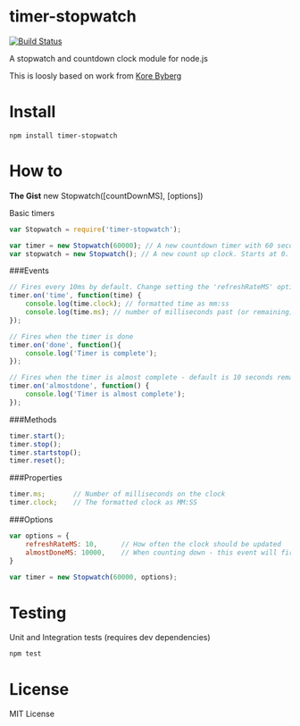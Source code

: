 
timer-stopwatch
========================
[![Build Status](https://travis-ci.org/MickCrozier/timer-stopwatch.svg?branch=master)](https://travis-ci.org/MickCrozier/timer-stopwatch)

A stopwatch and countdown clock module for node.js



This is loosly based on work from [Kore Byberg](http://www.timpelen.com/extra/sidebars/stopwatch/stopwatch.htm)


Install
======

```shell
npm install timer-stopwatch
```


How to
======
**The Gist**
new Stopwatch([countDownMS], [options])


Basic timers
```js
var Stopwatch = require('timer-stopwatch');

var timer = new Stopwatch(60000); // A new countdown timer with 60 seconds
var stopwatch = new Stopwatch(); // A new count up clock. Starts at 0.
```

###Events
```js
// Fires every 10ms by default. Change setting the 'refreshRateMS' options
timer.on('time', function(time) {
	console.log(time.clock); // formatted time as mm:ss
	console.log(time.ms); // number of milliseconds past (or remaining);
});

// Fires when the timer is done
timer.on('done', function(){
	console.log('Timer is complete');
});

// Fires when the timer is almost complete - default is 10 seconds remaining. Chnage with 'almostDoneMS' option
timer.on('almostdone', function() {
	console.log('Timer is almost complete');
});

```

###Methods
```js
timer.start();
timer.stop();
timer.startstop();
timer.reset();
```

###Properties
```js
timer.ms;		// Number of milliseconds on the clock
timer.clock;	// The formatted clock as MM:SS
```



###Options
```js
var options = {
	refreshRateMS: 10,		// How often the clock should be updated
	almostDoneMS: 10000, 	// When counting down - this event will fire with this many milliseconds remaining on the clock
}

var timer = new Stopwatch(60000, options);
```

Testing
======

Unit and Integration tests (requires dev dependencies)
```shell
npm test
```

License
======
MIT License

